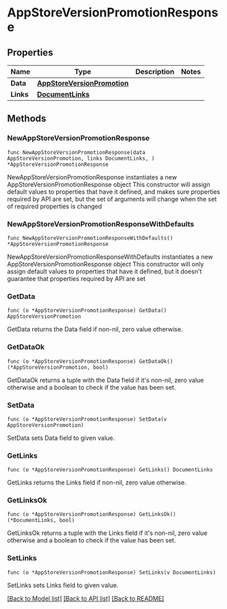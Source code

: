 # AppStoreVersionPromotionResponse

## Properties

Name | Type | Description | Notes
------------ | ------------- | ------------- | -------------
**Data** | [**AppStoreVersionPromotion**](AppStoreVersionPromotion.md) |  | 
**Links** | [**DocumentLinks**](DocumentLinks.md) |  | 

## Methods

### NewAppStoreVersionPromotionResponse

`func NewAppStoreVersionPromotionResponse(data AppStoreVersionPromotion, links DocumentLinks, ) *AppStoreVersionPromotionResponse`

NewAppStoreVersionPromotionResponse instantiates a new AppStoreVersionPromotionResponse object
This constructor will assign default values to properties that have it defined,
and makes sure properties required by API are set, but the set of arguments
will change when the set of required properties is changed

### NewAppStoreVersionPromotionResponseWithDefaults

`func NewAppStoreVersionPromotionResponseWithDefaults() *AppStoreVersionPromotionResponse`

NewAppStoreVersionPromotionResponseWithDefaults instantiates a new AppStoreVersionPromotionResponse object
This constructor will only assign default values to properties that have it defined,
but it doesn't guarantee that properties required by API are set

### GetData

`func (o *AppStoreVersionPromotionResponse) GetData() AppStoreVersionPromotion`

GetData returns the Data field if non-nil, zero value otherwise.

### GetDataOk

`func (o *AppStoreVersionPromotionResponse) GetDataOk() (*AppStoreVersionPromotion, bool)`

GetDataOk returns a tuple with the Data field if it's non-nil, zero value otherwise
and a boolean to check if the value has been set.

### SetData

`func (o *AppStoreVersionPromotionResponse) SetData(v AppStoreVersionPromotion)`

SetData sets Data field to given value.


### GetLinks

`func (o *AppStoreVersionPromotionResponse) GetLinks() DocumentLinks`

GetLinks returns the Links field if non-nil, zero value otherwise.

### GetLinksOk

`func (o *AppStoreVersionPromotionResponse) GetLinksOk() (*DocumentLinks, bool)`

GetLinksOk returns a tuple with the Links field if it's non-nil, zero value otherwise
and a boolean to check if the value has been set.

### SetLinks

`func (o *AppStoreVersionPromotionResponse) SetLinks(v DocumentLinks)`

SetLinks sets Links field to given value.



[[Back to Model list]](../README.md#documentation-for-models) [[Back to API list]](../README.md#documentation-for-api-endpoints) [[Back to README]](../README.md)


